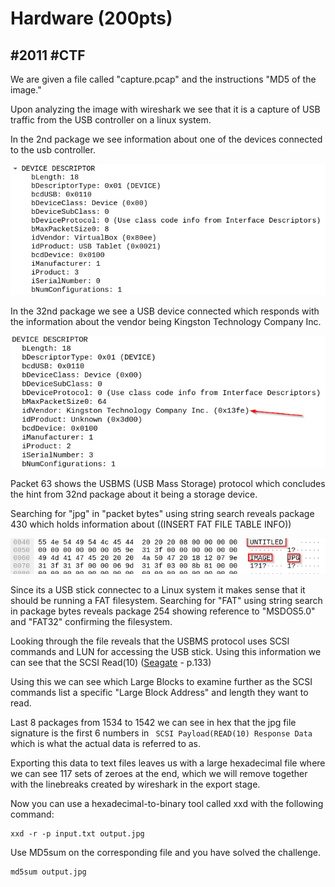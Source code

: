 # Hardware (200pts)
## #2011 #CTF

We are given a file called "capture.pcap" and the instructions "MD5 of the image."

Upon analyzing the image with wireshark we see that it is a capture of USB traffic from the USB controller on a linux system.

In the 2nd package we see information about one of the devices connected to the usb controller.

![USB Device information](https://github.com/Jenriksen/ctf-doc/blob/master/csaw365/images/USB-Device-Descriptor.png)



In the 32nd package we see a USB device connected which responds with the information about the vendor being Kingston Technology Company Inc.

![USB Device information Kingston](https://github.com/Jenriksen/ctf-doc/blob/master/csaw365/images/USB-Device-Descriptor-kingston.png)

Packet 63 shows the USBMS (USB Mass Storage) protocol which concludes the hint from 32nd package about it being a storage device.

Searching for "jpg" in "packet bytes" using string search reveals package 430 which holds information about ((INSERT FAT FILE TABLE INFO))

![jpg in packet bytes](https://github.com/Jenriksen/ctf-doc/blob/master/csaw365/images/FAT32-file-table.png)

Since its a USB stick connectec to a Linux system it makes sense that it should be running a FAT filesystem.
Searching for "FAT" using string search in package bytes reveals package 254 showing reference to "MSDOS5.0" and "FAT32" confirming the filesystem.

Looking through the file reveals that the USBMS protocol uses SCSI commands and LUN for accessing the USB stick. Using this information we can see that the SCSI Read(10)
 ([Seagate](https://www.seagate.com/staticfiles/support/disc/manuals/scsi/100293068a.pdf) - p.133)

Using this we can see which Large Blocks to examine further as the SCSI commands list a specific "Large Block Address" and length they want to read.

Last 8 packages from 1534 to 1542 we can see in hex that the jpg file signature is the first 6 numbers in ` SCSI Payload(READ(10) Response Data` which is what the actual data is referred to as.

Exporting this data to text files leaves us with a large hexadecimal file where we can see 117 sets of zeroes at the end, which we will remove together with the linebreaks created by wireshark in the export stage.

Now you can use a hexadecimal-to-binary tool called xxd with the following command: 
```
xxd -r -p input.txt output.jpg
```

Use MD5sum on the corresponding file and you have solved the challenge.

```
md5sum output.jpg
```
